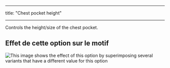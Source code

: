 - - -
title: "Chest pocket height"
- - -

Controls the height/size of the chest pocket.

## Effet de cette option sur le motif

![This image shows the effect of this option by superimposing several variants that have a different value for this option](carlita_chestpocketheight_sample.svg "Effect of this option on the pattern")
